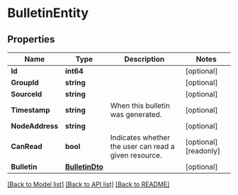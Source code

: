 # BulletinEntity

## Properties

Name | Type | Description | Notes
------------ | ------------- | ------------- | -------------
**Id** | **int64** |  | [optional] 
**GroupId** | **string** |  | [optional] 
**SourceId** | **string** |  | [optional] 
**Timestamp** | **string** | When this bulletin was generated. | [optional] 
**NodeAddress** | **string** |  | [optional] 
**CanRead** | **bool** | Indicates whether the user can read a given resource. | [optional] [readonly] 
**Bulletin** | [**BulletinDto**](BulletinDTO.md) |  | [optional] 

[[Back to Model list]](../README.md#documentation-for-models) [[Back to API list]](../README.md#documentation-for-api-endpoints) [[Back to README]](../README.md)


